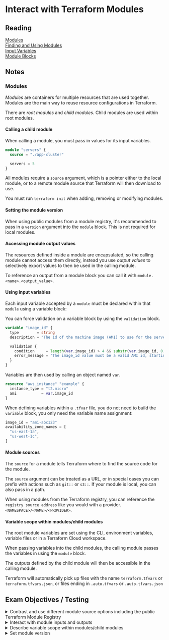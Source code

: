 # Interact with Terraform Modules

## Reading

[Modules](https://developer.hashicorp.com/terraform/language/modules)  
[Finding and Using Modules](https://developer.hashicorp.com/terraform/registry/modules/use)  
[Input Variables](https://developer.hashicorp.com/terraform/language/values/variables)  
[Module Blocks](https://developer.hashicorp.com/terraform/language/v1.1.x/modules/syntax#accessing-module-output-values)  

## Notes

### **Modules**

*Modules* are containers for multiple resources that are used together. Modules are the main way to reuse resource configurations in Terraform.

There are *root modules* and *child modules*. Child modules are used within root modules.

#### **Calling a child module**

When calling a module, you must pass in values for its input variables. 

```terraform
module "servers" {
  source = "./app-cluster"

  servers = 5
}
```

All modules require a `source` argument, which is a pointer either to the local module, or to a remote module source that Terraform will then download to use.

You must run `terraform init` when adding, removing or modifying modules.

#### **Setting the module version**

When using public modules from a module registry, it's recommended to pass in a `version` argument into the `module` block. This is not required for local modules. 

#### **Accessing module output values**

The resources defined inside a module are encapsulated, so the calling module cannot access them directly, instead you use *output values* to selectively export values to then be used in the calling module.

To reference an output from a module block you can call it with `module.<name>.<output_value>`.

#### **Using input variables**

Each input variable accepted by a `module` must be declared within that `module` using a variable block:

You can force validation on a variable block by using the `validation` block.

```terraform
variable "image_id" {
  type        = string
  description = "The id of the machine image (AMI) to use for the server."

  validation {
    condition     = length(var.image_id) > 4 && substr(var.image_id, 0, 4) == "ami-"
    error_message = "The image_id value must be a valid AMI id, starting with \"ami-\"."
  }
}
```

Variables are then used by calling an object named `var`.

```terraform
resource "aws_instance" "example" {
  instance_type = "t2.micro"
  ami           = var.image_id
}
```

When defining variables within a `.tfvar` file, you do not need to build the `variable` block, you only need the variable name assignment:

```terraform
image_id = "ami-abc123"
availability_zone_names = [
  "us-east-1a",
  "us-west-1c",
]
```

#### **Module sources**

The `source` for a module tells Terraform where to find the source code for the module. 

The `source` argument can be treated as a URL, or in special cases you can prefix with actions such as `git::` or `s3::`. If your module is local, you can also pass in a path.

When using modules from the Terraform registry, you can reference the `registry source address` like you would with a provider. `<NAMESPACE>/<NAME>/<PROVIDER>`.

#### **Variable scope within modules/child modules**

The root module variables are set using the CLI, environment variables, variable files or in a Terraform Cloud workspace.

When passing variables into the child modules, the calling module passes the variables in using the `module` block.

The outputs defined by the child module will then be accessible in the calling module.

Terraform will automatically pick up files with the name `terraform.tfvars` or `terraform.tfvars.json`, or files ending in `.auto.tfvars` or `.auto.tfvars.json`


## Exam Objectives / Testing

<details>
<summary>Contrast and use different module source options including the public Terraform Module Registry</summary>

- All `module` blocks require a source argument
- This source argument can be a local path, a URL or a special format for module providers like `git`, `s3` buckets and `svn`
- When using a module from the Terraform public registry, you use the format `<NAMESPACE>/<NAME>/<PROVIDER>`, which is very similar to a `source address` for a provider
</details>

<details>
<summary>Interact with module inputs and outputs</summary>

- When defining a `module` block, you need to pass in the `source` argument and the inputs required for that module
- The inputs for that module are decided by variables that are used within the `child module`, and are then defined when passed in as input by the calling module
- When `terraform apply` is run, the module will have output that it defines that can then be used by the calling module
</details>

<details>
<summary>Describe variable scope within modules/child modules</summary>

- The root module variables are set using the CLI, environment variables and variable files
- When passing variables into the child modules, the calling module passes the variables in using the `module` block, these variables are then used within the scope of the child module
</details>

<details>
<summary>Set module version</summary>

- When using remote modules, it's recommended that you set the version you're using by passing the `version` argument into the `module`
</details>